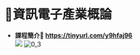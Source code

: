 # 📶資訊電子產業概論
- **課程簡介🚀  https://tinyurl.com/y9hfaj96**  
[![](https://res.cloudinary.com/marcomontalbano/image/upload/v1716458158/video_to_markdown/images/youtube--dX9CGRZwD-w-c05b58ac6eb4c4700831b2b3070cd403.jpg)](https://www.youtube.com/watch?v=dX9CGRZwD-w "")
![0_3](https://github.com/knnv5h/ITEE2024/assets/43922704/4eefe0dd-f389-4981-bf6d-4626680fbb67)

